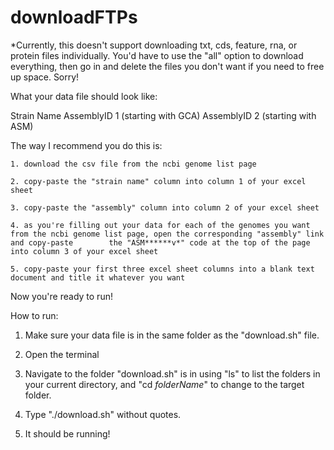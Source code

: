 # downloadFTPs

*Currently, this doesn't support downloading txt, cds, feature, rna, or protein files individually. You'd have to use the "all" option to download everything, then go in and delete the files you don't want if you need to free up space. Sorry!

What your data file should look like:

Strain Name    AssemblyID 1 (starting with GCA)    AssemblyID 2 (starting with ASM)

The way I recommend you do this is:

	1. download the csv file from the ncbi genome list page

	2. copy-paste the "strain name" column into column 1 of your excel sheet

	3. copy-paste the "assembly" column into column 2 of your excel sheet

	4. as you're filling out your data for each of the genomes you want from the ncbi genome list page, open the corresponding "assembly" link and copy-paste 	     the "ASM******v*" code at the top of the page into column 3 of your excel sheet

	5. copy-paste your first three excel sheet columns into a blank text document and title it whatever you want

Now you're ready to run!

How to run:

1. Make sure your data file is in the same folder as the "download.sh" file.

2. Open the terminal

3. Navigate to the folder "download.sh" is in using "ls" to list the folders in your current directory, and "cd *folderName*" to change to the target folder.

4. Type "./download.sh" without quotes.

5. It should be running!

